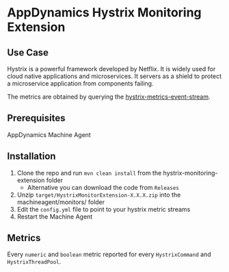 # AppDynamics Hystrix Monitoring Extension

## Use Case

Hystrix is a powerful framework developed by Netflix. It is widely used for cloud native applications and microservices.
 It servers as a shield to protect a microservice application from components failing.
 
 The metrics are obtained by querying the [hystrix-metrics-event-stream](https://github.com/Netflix/Hystrix/tree/master/hystrix-contrib/hystrix-metrics-event-stream).
 
## Prerequisites

AppDynamics Machine Agent

## Installation

1. Clone the repo and run `mvn clean install` from the hystrix-monitoring-extension folder
    * Alternative you can download the code from `Releases`
2. Unzip `target/HystrixMonitorExtension-X.X.X.zip` into the machineagent/monitors/ folder
3. Edit the `config.yml` file to point to your hystrix metric streams
4. Restart the Machine Agent

## Metrics

Every `numeric` and `boolean` metric reported for every `HystrixCommand` and `HystrixThreadPool`.



 
 